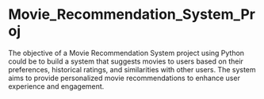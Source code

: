 # Movie_Recommendation_System_Proj
The objective of a Movie Recommendation System project using Python could be to build a system that suggests movies to users based on their preferences, historical ratings, and similarities with other users. The system aims to provide personalized movie recommendations to enhance user experience and engagement.
